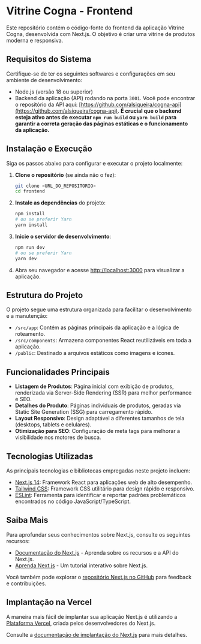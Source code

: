# Vitrine Cogna - Frontend

Este repositório contém o código-fonte do frontend da aplicação Vitrine Cogna, desenvolvida com Next.js. O objetivo é criar uma vitrine de produtos moderna e responsiva.

## Requisitos do Sistema

Certifique-se de ter os seguintes softwares e configurações em seu ambiente de desenvolvimento:

- Node.js (versão 18 ou superior)
- Backend da aplicação (API) rodando na porta `3001`. Você pode encontrar o repositório da API aqui: [https://github.com/alsiqueira/cogna-api](https://github.com/alsiqueira/cogna-api). **É crucial que o backend esteja ativo antes de executar `npm run build` ou `yarn build` para garantir a correta geração das páginas estáticas e o funcionamento da aplicação.**

## Instalação e Execução

Siga os passos abaixo para configurar e executar o projeto localmente:

1.  **Clone o repositório** (se ainda não o fez):

    ```bash
    git clone <URL_DO_REPOSITORIO>
    cd frontend
    ```

2.  **Instale as dependências** do projeto:

    ```bash
    npm install
    # ou se preferir Yarn
    yarn install
    ```

3.  **Inicie o servidor de desenvolvimento**:

    ```bash
    npm run dev
    # ou se preferir Yarn
    yarn dev
    ```

4.  Abra seu navegador e acesse [http://localhost:3000](http://localhost.com:3000) para visualizar a aplicação.

## Estrutura do Projeto

O projeto segue uma estrutura organizada para facilitar o desenvolvimento e a manutenção:

- `/src/app`: Contém as páginas principais da aplicação e a lógica de roteamento.
- `/src/components`: Armazena componentes React reutilizáveis em toda a aplicação.
- `/public`: Destinado a arquivos estáticos como imagens e ícones.

## Funcionalidades Principais

- **Listagem de Produtos**: Página inicial com exibição de produtos, renderizada via Server-Side Rendering (SSR) para melhor performance e SEO.
- **Detalhes do Produto**: Páginas individuais de produtos, geradas via Static Site Generation (SSG) para carregamento rápido.
- **Layout Responsivo**: Design adaptável a diferentes tamanhos de tela (desktops, tablets e celulares).
- **Otimização para SEO**: Configuração de meta tags para melhorar a visibilidade nos motores de busca.

## Tecnologias Utilizadas

As principais tecnologias e bibliotecas empregadas neste projeto incluem:

- [Next.js 14](https://nextjs.org/): Framework React para aplicações web de alto desempenho.
- [Tailwind CSS](https://tailwindcss.com/): Framework CSS utilitário para design rápido e responsivo.
- [ESLint](https://eslint.org/): Ferramenta para identificar e reportar padrões problemáticos encontrados no código JavaScript/TypeScript.

## Saiba Mais

Para aprofundar seus conhecimentos sobre Next.js, consulte os seguintes recursos:

- [Documentação do Next.js](https://nextjs.org/docs) - Aprenda sobre os recursos e a API do Next.js.
- [Aprenda Next.js](https://nextjs.org/learn) - Um tutorial interativo sobre Next.js.

Você também pode explorar o [repositório Next.js no GitHub](https://github.com/vercel/next.js) para feedback e contribuições.

## Implantação na Vercel

A maneira mais fácil de implantar sua aplicação Next.js é utilizando a [Plataforma Vercel](https://vercel.com/new?utm_medium=default-template&filter=next.js&utm_source=create-next-app&utm_campaign=create-next-app-readme), criada pelos desenvolvedores do Next.js.

Consulte a [documentação de implantação do Next.js](https://nextjs.org/docs/app/building-your-application/deploying) para mais detalhes.
